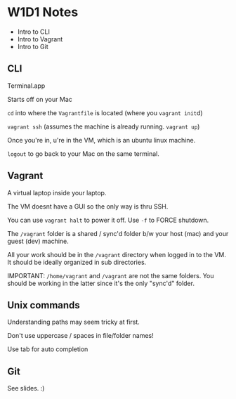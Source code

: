 # W1D1 Notes

* Intro to CLI
* Intro to Vagrant
* Intro to Git

## CLI

Terminal.app

Starts off on your Mac

`cd` into where the `Vagrantfile` is located (where you `vagrant init`d)

`vagrant ssh` (assumes the machine is already running. `vagrant up`)

Once you're in, u're in the VM, which is an ubuntu linux machine.

`logout` to go back to your Mac on the same terminal.

## Vagrant

A virtual laptop inside your laptop.

The VM doesnt have a GUI so the only way is thru SSH.

You can use `vagrant halt` to power it off. Use `-f` to FORCE shutdown.

The `/vagrant` folder is a shared / sync'd folder b/w your host (mac) and your guest (dev) machine.

All your work should be in the `/vagrant` directory when logged in to the VM. It should be ideally organized in sub directories.

IMPORTANT: `/home/vagrant` and `/vagrant` are not the same folders. You should be working in the latter since it's the only "sync'd" folder.

## Unix commands

Understanding paths may seem tricky at first.

Don't use uppercase / spaces in file/folder names!

Use tab for auto completion

## Git

See slides. :)
